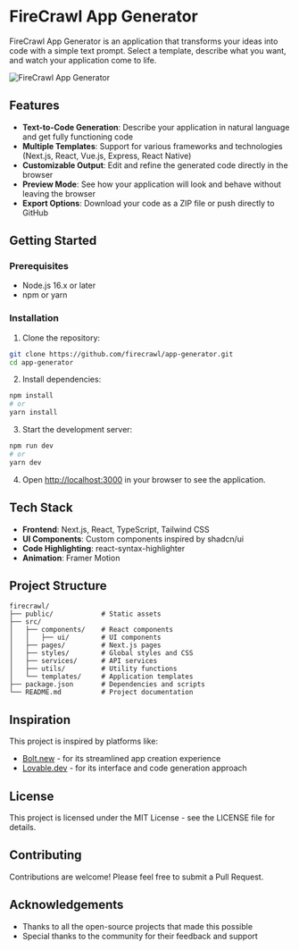 # FireCrawl App Generator

FireCrawl App Generator is an application that transforms your ideas into code with a simple text prompt. Select a template, describe what you want, and watch your application come to life.

![FireCrawl App Generator](https://github.com/firecrawl/app-generator/assets/preview.png)

## Features

- **Text-to-Code Generation**: Describe your application in natural language and get fully functioning code
- **Multiple Templates**: Support for various frameworks and technologies (Next.js, React, Vue.js, Express, React Native)
- **Customizable Output**: Edit and refine the generated code directly in the browser
- **Preview Mode**: See how your application will look and behave without leaving the browser
- **Export Options**: Download your code as a ZIP file or push directly to GitHub

## Getting Started

### Prerequisites

- Node.js 16.x or later
- npm or yarn

### Installation

1. Clone the repository:

```bash
git clone https://github.com/firecrawl/app-generator.git
cd app-generator
```

2. Install dependencies:

```bash
npm install
# or
yarn install
```

3. Start the development server:

```bash
npm run dev
# or
yarn dev
```

4. Open [http://localhost:3000](http://localhost:3000) in your browser to see the application.

## Tech Stack

- **Frontend**: Next.js, React, TypeScript, Tailwind CSS
- **UI Components**: Custom components inspired by shadcn/ui
- **Code Highlighting**: react-syntax-highlighter
- **Animation**: Framer Motion

## Project Structure

```
firecrawl/
├── public/            # Static assets
├── src/
│   ├── components/    # React components
│   │   ├── ui/        # UI components
│   ├── pages/         # Next.js pages
│   ├── styles/        # Global styles and CSS
│   ├── services/      # API services
│   ├── utils/         # Utility functions
│   └── templates/     # Application templates
├── package.json       # Dependencies and scripts
└── README.md          # Project documentation
```

## Inspiration

This project is inspired by platforms like:

- [Bolt.new](https://bolt.new/) - for its streamlined app creation experience
- [Lovable.dev](https://lovable.dev/) - for its interface and code generation approach

## License

This project is licensed under the MIT License - see the LICENSE file for details.

## Contributing

Contributions are welcome! Please feel free to submit a Pull Request.

## Acknowledgements

- Thanks to all the open-source projects that made this possible
- Special thanks to the community for their feedback and support 